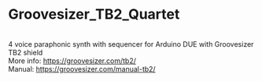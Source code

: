 # Groovesizer_TB2_Quartet
<br>4 voice paraphonic synth with sequencer for Arduino DUE with Groovesizer TB2 shield
<br>More info: https://groovesizer.com/tb2/
<br>Manual: https://groovesizer.com/manual-tb2/
